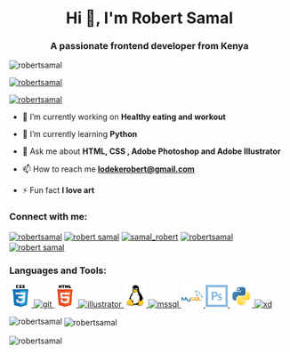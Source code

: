 
<h1 align="center">Hi 👋, I'm Robert Samal</h1>
<h3 align="center">A passionate frontend developer from Kenya</h3>

<p align="left"> <img src="https://komarev.com/ghpvc/?username=robertsamal&label=Profile%20views&color=0e75b6&style=flat" alt="robertsamal" /> </p>

<p align="left"> <a href="https://github.com/ryo-ma/github-profile-trophy"><img src="https://github-profile-trophy.vercel.app/?username=robertsamal" alt="robertsamal" /></a> </p>

<p align="left"> <a href="https://www.instagram.com/samal_robert/" target="blank"><img src="https://png.pngtree.com/png-clipart/20180626/ourmid/pngtree-instagram-icon-instagram-logo-png-image_3584852.png" alt="robertsamal" /></a> </p>

- 🔭 I’m currently working on **Healthy eating and workout**

- 🌱 I’m currently learning **Python**

- 💬 Ask me about **HTML, CSS , Adobe Photoshop and Adobe Illustrator**

- 📫 How to reach me **lodekerobert@gmail.com**

- ⚡ Fun fact **I love art**

<h3 align="left">Connect with me:</h3>
<p align="left">
<a href="https://twitter.com/robertsamal" target="blank"><img align="center" src="https://raw.githubusercontent.com/rahuldkjain/github-profile-readme-generator/master/src/images/icons/Social/twitter.svg" alt="robertsamal" height="30" width="40" /></a>
<a href="https://linkedin.com/in/robert samal" target="blank"><img align="center" src="https://raw.githubusercontent.com/rahuldkjain/github-profile-readme-generator/master/src/images/icons/Social/linked-in-alt.svg" alt="robert samal" height="30" width="40" /></a>
<a href="https://instagram.com/samal_robert" target="blank"><img align="center" src="https://raw.githubusercontent.com/rahuldkjain/github-profile-readme-generator/master/src/images/icons/Social/instagram.svg" alt="samal_robert" height="30" width="40" /></a>
<a href="https://dribbble.com/robertsamal" target="blank"><img align="center" src="https://raw.githubusercontent.com/rahuldkjain/github-profile-readme-generator/master/src/images/icons/Social/dribbble.svg" alt="robertsamal" height="30" width="40" /></a>
<a href="https://www.youtube.com/c/robert samal" target="blank"><img align="center" src="https://raw.githubusercontent.com/rahuldkjain/github-profile-readme-generator/master/src/images/icons/Social/youtube.svg" alt="robert samal" height="30" width="40" /></a>
</p>

<h3 align="left">Languages and Tools:</h3>
<p align="left"> <a href="https://www.w3schools.com/css/" target="_blank" rel="noreferrer"> <img src="https://raw.githubusercontent.com/devicons/devicon/master/icons/css3/css3-original-wordmark.svg" alt="css3" width="40" height="40"/> </a> <a href="https://git-scm.com/" target="_blank" rel="noreferrer"> <img src="https://www.vectorlogo.zone/logos/git-scm/git-scm-icon.svg" alt="git" width="40" height="40"/> </a> <a href="https://www.w3.org/html/" target="_blank" rel="noreferrer"> <img src="https://raw.githubusercontent.com/devicons/devicon/master/icons/html5/html5-original-wordmark.svg" alt="html5" width="40" height="40"/> </a> <a href="https://www.adobe.com/in/products/illustrator.html" target="_blank" rel="noreferrer"> <img src="https://www.vectorlogo.zone/logos/adobe_illustrator/adobe_illustrator-icon.svg" alt="illustrator" width="40" height="40"/> </a> <a href="https://www.linux.org/" target="_blank" rel="noreferrer"> <img src="https://raw.githubusercontent.com/devicons/devicon/master/icons/linux/linux-original.svg" alt="linux" width="40" height="40"/> </a> <a href="https://www.microsoft.com/en-us/sql-server" target="_blank" rel="noreferrer"> <img src="https://www.svgrepo.com/show/303229/microsoft-sql-server-logo.svg" alt="mssql" width="40" height="40"/> </a> <a href="https://www.mysql.com/" target="_blank" rel="noreferrer"> <img src="https://raw.githubusercontent.com/devicons/devicon/master/icons/mysql/mysql-original-wordmark.svg" alt="mysql" width="40" height="40"/> </a> <a href="https://www.photoshop.com/en" target="_blank" rel="noreferrer"> <img src="https://raw.githubusercontent.com/devicons/devicon/master/icons/photoshop/photoshop-line.svg" alt="photoshop" width="40" height="40"/> </a> <a href="https://www.python.org" target="_blank" rel="noreferrer"> <img src="https://raw.githubusercontent.com/devicons/devicon/master/icons/python/python-original.svg" alt="python" width="40" height="40"/> </a> <a href="https://www.adobe.com/products/xd.html" target="_blank" rel="noreferrer"> <img src="https://cdn.worldvectorlogo.com/logos/adobe-xd.svg" alt="xd" width="40" height="40"/> </a> </p>

<p><img align="left" src="https://github-readme-stats.vercel.app/api/top-langs?username=robertsamal&show_icons=true&locale=en&layout=compact" alt="robertsamal" /></p>

<p>&nbsp;<img align="center" src="https://github-readme-stats.vercel.app/api?username=robertsamal&show_icons=true&locale=en" alt="robertsamal" /></p>

<p><img align="center" src="https://github-readme-streak-stats.herokuapp.com/?user=robertsamal&" alt="robertsamal" /></p>
